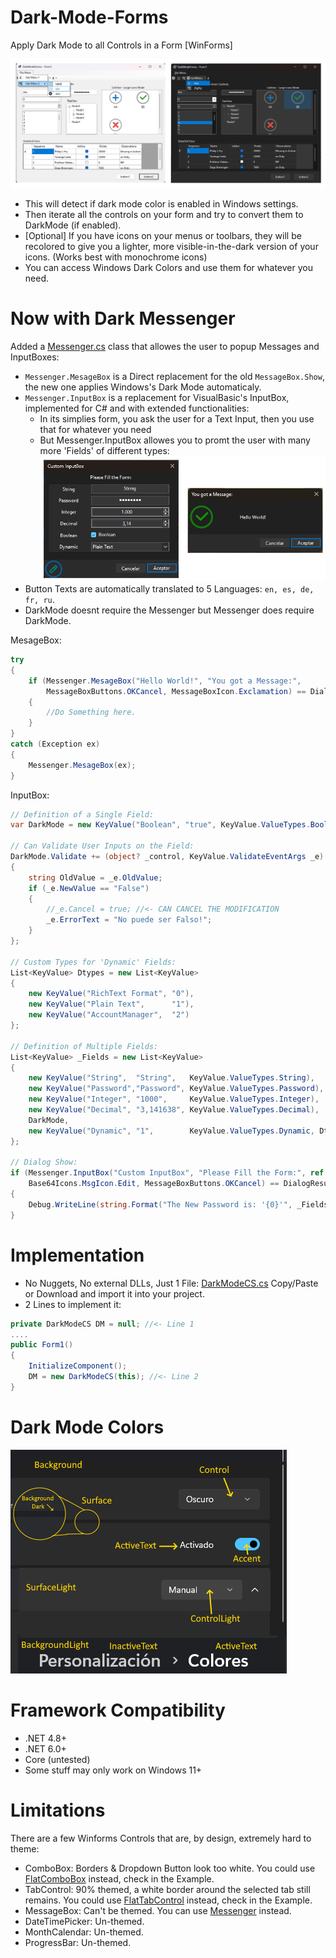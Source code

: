 # Dark-Mode-Forms
Apply Dark Mode to all Controls in a Form [WinForms]

![Preview](Screenshots/DarkModeForms_01.png)
- This will detect if dark mode color is enabled in Windows settings.
- Then iterate all the controls on your form and try to convert them to DarkMode (if enabled).
- [Optional] If you have icons on your menus or toolbars, they will be recolored to give you a lighter, more visible-in-the-dark version of your icons. (Works best with monochrome icons)
- You can access Windows Dark Colors and use them for whatever you need.

# Now with Dark Messenger
Added a [Messenger.cs](Messenger.cs) class that allowes the user to popup Messages and InputBoxes:
-  ```Messenger.MesageBox``` is a Direct replacement for the old ```MessageBox.Show```, the new one applies Windows's Dark Mode automaticaly.
-  ```Messenger.InputBox``` is a replacement for VisualBasic's InputBox, implemented for C# and with extended functionalities:
	-  In its simplies form, you ask the user for a Text Input, then you use that for whatever you need
 	-  But Messenger.InputBox allowes you to promt the user with many more 'Fields' of different types:
![Preview](Screenshots/DarkMessenger.png)
- Button Texts are automatically translated to 5 Languages: ```en, es, de, fr, ru```.
- DarkMode doesnt require the Messenger but Messenger does require DarkMode.

MesageBox:
```csharp
try
{
	if (Messenger.MesageBox("Hello World!", "You got a Message:", 
		MessageBoxButtons.OKCancel, MessageBoxIcon.Exclamation) == DialogResult.OK)
	{
		//Do Something here.
	}
}
catch (Exception ex)
{
	Messenger.MesageBox(ex);
}
```
InputBox:
```csharp
// Definition of a Single Field:
var DarkMode = new KeyValue("Boolean", "true", KeyValue.ValueTypes.Boolean);

// Can Validate User Inputs on the Field:
DarkMode.Validate += (object? _control, KeyValue.ValidateEventArgs _e) =>
{
	string OldValue = _e.OldValue;
	if (_e.NewValue == "False")
	{
		//_e.Cancel = true; //<- CAN CANCEL THE MODIFICATION
		_e.ErrorText = "No puede ser Falso!";
	}
};
			
// Custom Types for 'Dynamic' Fields:
List<KeyValue> Dtypes = new List<KeyValue>
{
	new KeyValue("RichText Format", "0"),
	new KeyValue("Plain Text",      "1"),
	new KeyValue("AccountManager",  "2")
};

// Definition of Multiple Fields:
List<KeyValue> _Fields = new List<KeyValue>
{
	new KeyValue("String",  "String",   KeyValue.ValueTypes.String),
	new KeyValue("Password","Password", KeyValue.ValueTypes.Password),
	new KeyValue("Integer", "1000",     KeyValue.ValueTypes.Integer),
	new KeyValue("Decimal", "3,141638", KeyValue.ValueTypes.Decimal),
	DarkMode,
	new KeyValue("Dynamic", "1",        KeyValue.ValueTypes.Dynamic, Dtypes),
};

// Dialog Show:
if (Messenger.InputBox("Custom InputBox", "Please Fill the Form:", ref _Fields,
	Base64Icons.MsgIcon.Edit, MessageBoxButtons.OKCancel) == DialogResult.OK)
{
	Debug.WriteLine(string.Format("The New Password is: '{0}'", _Fields[0].Value));
}
```
# Implementation
- No Nuggets, No external DLLs, Just 1 File: [DarkModeCS.cs](DarkModeCS.cs) Copy/Paste or Download and import it into your project.
- 2 Lines to implement it:

```csharp
private DarkModeCS DM = null; //<- Line 1
....
public Form1()
{
	InitializeComponent();
	DM = new DarkModeCS(this); //<- Line 2
}
```
# Dark Mode Colors
![Preview](Screenshots/WindowsColors.png)

# Framework Compatibility
- .NET 4.8+
- .NET 6.0+
- Core (untested)
- Some stuff may only work on Windows 11+

# Limitations
There are a few Winforms Controls that are, by design, extremely hard to theme:
- ComboBox:   Borders & Dropdown Button look too white.  You could use [FlatComboBox](Example/DarkModeForms/FlatComboBox.cs) instead, check in the Example.
- TabControl: 90% themed, a white border around the selected tab still remains.  You could use [FlatTabControl](Example/DarkModeForms/FlatTabControl.cs) instead, check in the Example.
- MessageBox:  Can't be themed. You can use [Messenger](Messenger.cs) instead.
- DateTimePicker: Un-themed.
- MonthCalendar:  Un-themed.
- ProgressBar:    Un-themed.
